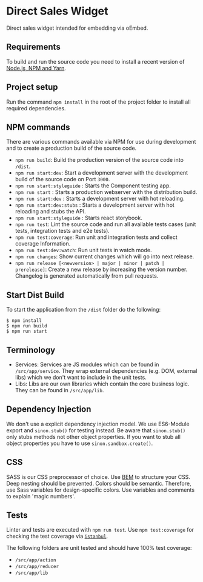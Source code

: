 # Direct Sales Widget

Direct sales widget intended for embedding via oEmbed.

## Requirements

To build and run the source code you need to install a recent version of [Node.js, NPM and Yarn](https://nodejs.org/).

## Project setup

Run the command `npm install` in the root of the project folder to install all required dependencies.

## NPM commands

There are various commands available via NPM for use during development and to create a production build of the source code.

- `npm run build`: Build the production version of the source code into `/dist`.
- `npm run start:dev`: Start a development server with the development build of the source code on Port `3000`.
- `npm run start:styleguide` : Starts the Component testing app.
- `npm run start` : Starts a production webserver with the distribution build.
- `npm run start:dev` : Starts a development server with hot reloading.
- `npm run start:dev:stubs` : Starts a development server with hot reloading and stubs the API.
- `npm run start:styleguide` : Starts react storybook.
- `npm run test`: Lint the source code and run all available tests cases (unit tests, integration tests and e2e tests).
- `npm run test:coverage`: Run unit and integration tests and collect coverage Information.
- `npm run test:dev:watch`: Run unit tests in watch mode.
- `npm run changes`: Show current changes which will go into next release.
- `npm run release [<newversion> | major | minor | patch | prerelease]`: Create a new release by increasing the version number. Changelog is generated automatically from pull requests.

## Start Dist Build

To start the application from the `/dist` folder do the following:

~~~
$ npm install
$ npm run build
$ npm run start
~~~

## Terminology
- Services: Services are JS modules which can be found in `/src/app/service`. They wrap external dependencies (e.g. DOM, external libs) which we don't want to include in the unit tests.
- Libs: Libs are our own libraries which contain the core business logic. They can be found in `/src/app/lib`.

## Dependency Injection
We don't use a explicit dependency injection model. We use ES6-Module export and `sinon.stub()` for testing instead.
Be aware that `sinon.stub()` only stubs methods not other object properties. If you want to stub all object properties you
have to use `sinon.sandbox.create()`.

## CSS
SASS is our CSS preprocessor of choice.
Use [BEM](https://en.bem.info/) to structure your CSS. Deep nesting should be prevented.
Colors should be semantic. Therefore, use Sass variables for design-specific colors.
Use variables and comments to explain 'magic numbers'.

## Tests
Linter and tests are executed with `npm run test`.
Use `npm test:coverage` for checking the test coverage via [`istanbul`](https://github.com/gotwarlost/istanbul).

The following folders are unit tested and should have 100% test coverage:
- `/src/app/action`
- `/src/app/reducer`
- `/src/app/lib`
